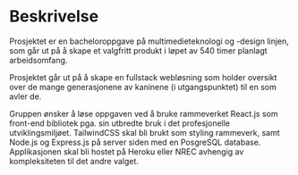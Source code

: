 # Beskrivelse

Prosjektet er en bacheloroppgave på multimedieteknologi og -design linjen, som går ut
på å skape et valgfritt produkt i løpet av 540 timer planlagt arbeidsomfang.

Prosjektet går ut på å skape en fullstack webløsning som holder oversikt over de mange
generasjonene av kaninene (i utgangspunktet) til en som avler de.

Gruppen ønsker å løse oppgaven ved å bruke rammeverket React.js som front-end
bibliotek pga. sin utbredte bruk i det profesjonelle utviklingsmiljøet. TailwindCSS skal
bli brukt som styling rammeverk, samt Node.js og Express.js på server siden med en
PosgreSQL database. Applikasjonen skal bli hostet på Heroku eller NREC avhengig av
kompleksiteten til det andre valget.
